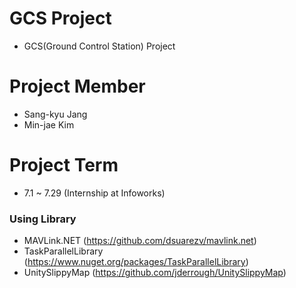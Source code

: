 # GCS Project
* GCS(Ground Control Station) Project

# Project Member
* Sang-kyu Jang
* Min-jae Kim

# Project Term
* 7.1 ~ 7.29 (Internship at Infoworks)

### Using Library
* MAVLink.NET (https://github.com/dsuarezv/mavlink.net)
* TaskParallelLibrary (https://www.nuget.org/packages/TaskParallelLibrary)
* UnitySlippyMap (https://github.com/jderrough/UnitySlippyMap)